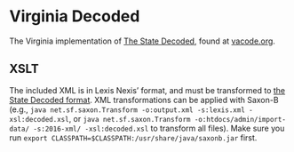 # Virginia Decoded

The Virginia implementation of [The State Decoded](https://github.com/statedecoded/statedecoded/), found at [vacode.org](https://vacode.org/).  

## XSLT

The included XML is in Lexis Nexis’ format, and must be transformed to [the State Decoded format]((http://docs.statedecoded.com/xml-format.html).). XML transformations can be applied with Saxon-B (e.g., `java net.sf.saxon.Transform -o:output.xml -s:lexis.xml -xsl:decoded.xsl`, or `java net.sf.saxon.Transform -o:htdocs/admin/import-data/ -s:2016-xml/ -xsl:decoded.xsl` to transform all files). Make sure you run `export CLASSPATH=$CLASSPATH:/usr/share/java/saxonb.jar` first.

